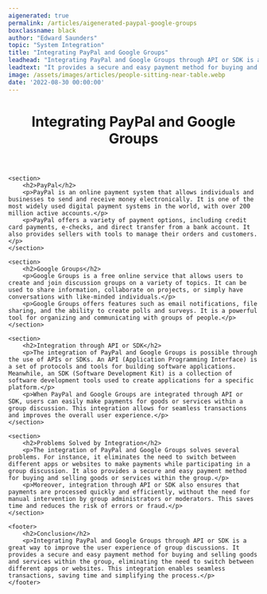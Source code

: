 ```yaml
---
aigenerated: true
permalink: /articles/aigenerated-paypal-google-groups
boxclassname: black
author: "Edward Saunders"
topic: "System Integration"
title: "Integrating PayPal and Google Groups"
leadhead: "Integrating PayPal and Google Groups through API or SDK is a great way to improve the user experience of group discussions"
leadtext: "It provides a secure and easy payment method for buying and selling goods and services within the group, eliminating the need to switch between different apps or websites. This integration enables seamless transactions, saving time and simplifying the process."
image: /assets/images/articles/people-sitting-near-table.webp
date: '2022-08-30 00:00:00'
---
```

<div class="arttext">	<header>
		<h1>Integrating PayPal and Google Groups</h1>
	</header>

	<section>
		<h2>PayPal</h2>
		<p>PayPal is an online payment system that allows individuals and businesses to send and receive money electronically. It is one of the most widely used digital payment systems in the world, with over 200 million active accounts.</p>
		<p>PayPal offers a variety of payment options, including credit card payments, e-checks, and direct transfer from a bank account. It also provides sellers with tools to manage their orders and customers.</p>
	</section>

	<section>
		<h2>Google Groups</h2>
		<p>Google Groups is a free online service that allows users to create and join discussion groups on a variety of topics. It can be used to share information, collaborate on projects, or simply have conversations with like-minded individuals.</p>
		<p>Google Groups offers features such as email notifications, file sharing, and the ability to create polls and surveys. It is a powerful tool for organizing and communicating with groups of people.</p>
	</section>

	<section>
		<h2>Integration through API or SDK</h2>
		<p>The integration of PayPal and Google Groups is possible through the use of APIs or SDKs. An API (Application Programming Interface) is a set of protocols and tools for building software applications. Meanwhile, an SDK (Software Development Kit) is a collection of software development tools used to create applications for a specific platform.</p>
		<p>When PayPal and Google Groups are integrated through API or SDK, users can easily make payments for goods or services within a group discussion. This integration allows for seamless transactions and improves the overall user experience.</p>
	</section>

	<section>
		<h2>Problems Solved by Integration</h2>
		<p>The integration of PayPal and Google Groups solves several problems. For instance, it eliminates the need to switch between different apps or websites to make payments while participating in a group discussion. It also provides a secure and easy payment method for buying and selling goods or services within the group.</p>
		<p>Moreover, integration through API or SDK also ensures that payments are processed quickly and efficiently, without the need for manual intervention by group administrators or moderators. This saves time and reduces the risk of errors or fraud.</p>
	</section>

	<footer>
		<h2>Conclusion</h2>
	    <p>Integrating PayPal and Google Groups through API or SDK is a great way to improve the user experience of group discussions. It provides a secure and easy payment method for buying and selling goods and services within the group, eliminating the need to switch between different apps or websites. This integration enables seamless transactions, saving time and simplifying the process.</p>
	</footer>
</div>